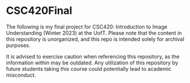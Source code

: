 # CSC420Final

The following is my final project for CSC420: Introduction to Image Understanding (Winter 2023) at the UofT. Please note that the content in this repository is unorganized, and this repo is intended solely for archival purposes. 

It is advised to exercise caution when referencing this repository, as the information within may be outdated. Any utilization of this repository by future students taking this course could potentially lead to academic misconduct.
